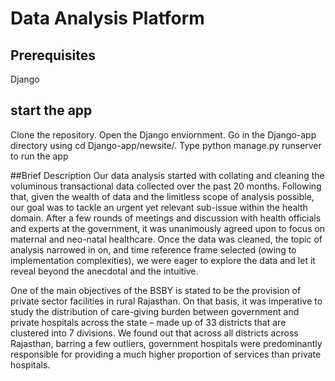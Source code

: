 # Data Analysis Platform

## Prerequisites
Django

## start the app
Clone the repository. 
Open the Django enviornment.
Go in the Django-app directory using cd Django-app/newsite/.
Type python manage.py runserver to run the app

##Brief Description
Our data analysis started with collating and cleaning the voluminous transactional data collected over the past 20 months. Following that, given the wealth of data and the limitless scope of analysis possible, our goal was to tackle an urgent yet relevant sub-issue within the health domain. After a few rounds of meetings and discussion with health officials and experts at the government, it was unanimously agreed upon to focus on maternal and neo-natal healthcare. Once the data was cleaned, the topic of analysis narrowed in on, and time reference frame selected (owing to implementation complexities), we were eager to explore the data and let it reveal beyond the anecdotal and the intuitive.

One of the main objectives of the BSBY is stated to be the provision of private sector facilities in rural Rajasthan. On that basis, it was imperative to study the distribution of care-giving burden between government and private hospitals across the state – made up of 33 districts that are clustered into 7 divisions. We found out that across all districts across Rajasthan, barring a few outliers, government hospitals were predominantly responsible for providing a much higher proportion of services than private hospitals.
